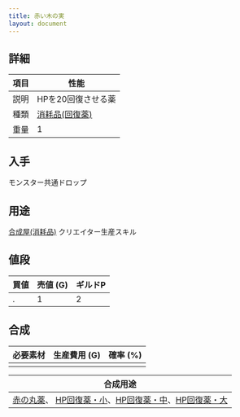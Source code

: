 ```yaml
---
title: 赤い木の実
layout: document
---
```

## 詳細


|項目|性能|
|---|---|
|説明|HPを20回復させる薬|
|種類|[消耗品(回復薬)](消耗品(回復薬))|
|重量|1|

## 入手

モンスター共通ドロップ

## 用途

[合成屋(消耗品)](合成屋(消耗品))
クリエイター生産スキル

## 値段


|買値|売値 (G)|ギルドP|
|---|---|---|
|.|1|2|

## 合成


|必要素材|生産費用 (G)|確率 (%)|
|---|---|---|
||||


|合成用途|
|---|
|[赤の丸薬](赤の丸薬)、 [HP回復薬・小](HP回復薬・小)、[HP回復薬・中](HP回復薬・中)、[HP回復薬・大](HP回復薬・大)|
